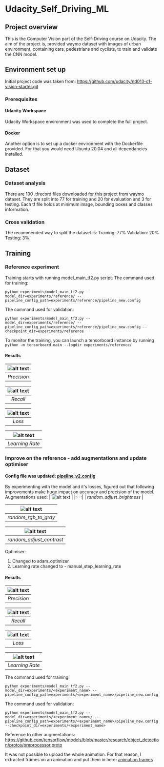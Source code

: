 # Udacity_Self_Driving_ML

## Project overview
This is the Computer Vision part of the Self-Driving course on Udacity.
The aim of the project is, provided waymo dataset with images of urban environment,
containing cars, pedestrians and cyclists, to train and validate the CNN model.

## Environment set up
Initial project code was taken from:
https://github.com/udacity/nd013-c1-vision-starter.git

### Prerequisites
#### Udacity Workspace
Udacity Workspace environment was used to complete the full project.
#### Docker
Another option is to set up a docker environment with the Dockerfile provided.
For that you would need Ubuntu 20.04 and all dependancies installed.

## Dataset
### Dataset analysis
There are 100 .tfrecord files downloaded for this project from waymo dataset. 
They are split into 77 for training and 20 for evaluation and 3 for testing.
Each tf file holds at minimum image, bounding boxes and classes information.

### Cross validation
The recommended way to split the dataset is:
Training: 77%
Validation: 20%
Testing: 3%

## Training
### Reference experiment
Training starts with running model_main_tf2.py script.
The command used for training:
```
python experiments/model_main_tf2.py --model_dir=experiments/reference/ --pipeline_config_path=experiments/reference/pipeline_new.config
```
The command used for validation:
```
python experiments/model_main_tf2.py --model_dir=experiments/reference/ --pipeline_config_path=experiments/reference/pipeline_new.config --checkpoint_dir=experiments/reference
```

To monitor the training, you can launch a tensorboard instance by running `python -m tensorboard.main --logdir experiments/reference/`

#### Results

| ![alt text](https://github.com/zbakin/Udacity_Self_Driving_ML/blob/main/experiments/reference/images/precision.png) | 
|:--:| 
| *Precision* |

| ![alt text](https://github.com/zbakin/Udacity_Self_Driving_ML/blob/main/experiments/reference/images/recall.png) | 
|:--:| 
| *Recall* |

| ![alt text](https://github.com/zbakin/Udacity_Self_Driving_ML/blob/main/experiments/reference/images/loss.png) | 
|:--:| 
| *Loss* |

| ![alt text](https://github.com/zbakin/Udacity_Self_Driving_ML/blob/main/experiments/reference/images/learning%20rate.png) | 
|:--:| 
| *Learning Rate* |


### Improve on the reference - add augmentations and update optimiser
#### Config file was updated: [pipeline_v2.config](https://github.com/zbakin/Udacity_Self_Driving_ML/blob/main/experiments/optimisations/pipeline_v2.config)

By experimenting with the model and it's losses, figured out that following improvements make huge impact on accuracy and precision of the model.
Augmentations used:
| ![alt text](https://github.com/zbakin/Udacity_Self_Driving_ML/blob/main/images/augmentations2.png) | 
|:--:| 
| *random_adjust_brightness* |

| ![alt text](https://github.com/zbakin/Udacity_Self_Driving_ML/blob/main/images/augmentations1.png) | 
|:--:| 
| *random_rgb_to_gray* |

| ![alt text](https://github.com/zbakin/Udacity_Self_Driving_ML/blob/main/images/augmentations3.png) | 
|:--:| 
| *random_adjust_contrast* |

Optimiser:
   1. Changed to adam_optimizer
   2. Learning rate changed to - manual_step_learning_rate

#### Results


| ![alt text](https://github.com/zbakin/Udacity_Self_Driving_ML/blob/main/experiments/optimisations/images/precision.png) | 
|:--:| 
| *Precision* |

| ![alt text](https://github.com/zbakin/Udacity_Self_Driving_ML/blob/main/experiments/optimisations/images/recall.png) | 
|:--:| 
| *Recall* |

| ![alt text](https://github.com/zbakin/Udacity_Self_Driving_ML/blob/main/experiments/optimisations/images/loss.png) | 
|:--:| 
| *Loss* |

| ![alt text](https://github.com/zbakin/Udacity_Self_Driving_ML/blob/main/experiments/optimisations/images/learning%20rate.png) | 
|:--:| 
| *Learning Rate* |


The command used for training:
```
python experiments/model_main_tf2.py --model_dir=experiments/<experiment_name> --pipeline_config_path=experiments/<experiment_name>/pipeline_new.config
```
The command used for validation:
```
python experiments/model_main_tf2.py --model_dir=experiments/<experiment_name>/ --pipeline_config_path=experiments/<experiment_name>/pipeline_new.config --checkpoint_dir=experiments/<experiment_name>
```

Reference to other augmentations:
https://github.com/tensorflow/models/blob/master/research/object_detection/protos/preprocessor.proto

It was not possible to upload the whole animation. For that reason, I extracted frames on an animation and put them in here:
[animation frames](https://github.com/zbakin/Udacity_Self_Driving_ML/tree/main/experiments/optimisations/animation_frames)


